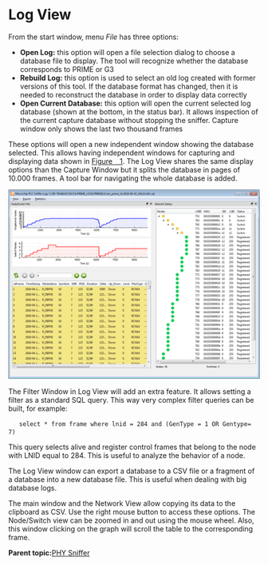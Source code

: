 # Log View

From the start window, menu *File* has three options:

-   **Open Log:** this option will open a file selection dialog to choose a database file to display. The tool will recognize whether the database corresponds to PRIME or G3
-   **Rebuild Log:** this option is used to select an old log created with former versions of this tool. If the database format has changed, then it is needed to reconstruct the database in order to display data correctly
-   **Open Current Database:** this option will open the current selected log database \(shown at the bottom, in the status bar\). It allows inspection of the current capture database without stopping the sniffer. Capture window only shows the last two thousand frames

These options will open a new independent window showing the database selected. This allows having independent windows for capturing and displaying data shown in [Figure   1](#FIG_WRV_DXM_SCB). The Log View shares the same display options than the Capture Window but it splits the database in pages of 10.000 frames. A tool bar for navigating the whole database is added.

![](GUID-F8F0B2F6-CB40-4AAD-BBC2-0078DD8237DB-low.png "Log View of a 38 PRIME Node Database")

The Filter Window in Log View will add an extra feature. It allows setting a filter as a standard SQL query. This way very complex filter queries can be built, for example:

```
   select * from frame where lnid = 284 and (GenType = 1 OR Gentype= 7)
```

This query selects alive and register control frames that belong to the node with LNID equal to 284. This is useful to analyze the behavior of a node.

The Log View window can export a database to a CSV file or a fragment of a database into a new database file. This is useful when dealing with big database logs.

The main window and the Network View allow copying its data to the clipboard as CSV. Use the right mouse button to access these options. The Node/Switch view can be zoomed in and out using the mouse wheel. Also, this window clicking on the graph will scroll the table to the corresponding frame.

**Parent topic:**[PHY Sniffer](GUID-DE964FB2-4D50-4330-8A62-08DDE4711A8E.md)

